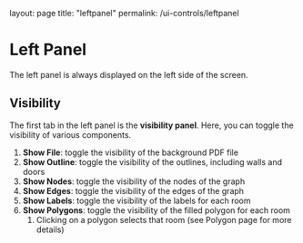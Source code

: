 layout: page
title: "leftpanel"
permalink: /ui-controls/leftpanel

# Left Panel

The left panel is always displayed on the left side of the screen.

## Visibility
The first tab in the left panel is the **visibility panel**.  Here, you can toggle the visibility of various components.

1. **Show File**: toggle the visibility of the background PDF file
2. **Show Outline**: toggle the visibility of the outlines, including walls and doors
3. **Show Nodes**: toggle the visibility of the nodes of the graph
4. **Show Edges**: toggle the visibility of the edges of the graph
5. **Show Labels**: toggle the visibility of the labels for each room
6. **Show Polygons**: toggle the visibility of the filled polygon for each room
    1. Clicking on a polygon selects that room (see Polygon page for more details)
